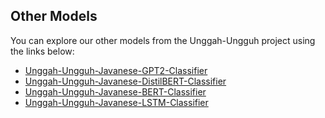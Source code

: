 ## Other Models

You can explore our other models from the Unggah-Ungguh project using the links below:
- [Unggah-Ungguh-Javanese-GPT2-Classifier](https://huggingface.co/JavaneseHonorifics/Unggah-Ungguh-Javanese-GPT2-Classifier)
- [Unggah-Ungguh-Javanese-DistilBERT-Classifier](https://huggingface.co/JavaneseHonorifics/Unggah-Ungguh-Javanese-Distilbert-Classifier)
- [Unggah-Ungguh-Javanese-BERT-Classifier](https://huggingface.co/JavaneseHonorifics/Unggah-Ungguh-Javanese-Bert-Classifier)
- [Unggah-Ungguh-Javanese-LSTM-Classifier](https://huggingface.co/JavaneseHonorifics/Unggah-Ungguh-Javanese-LSTM-Classifier)
